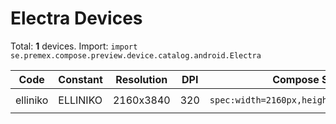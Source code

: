# Electra Devices

Total: **1** devices. Import: `import se.premex.compose.preview.device.catalog.android.Electra`

| Code | Constant | Resolution | DPI | Compose Spec | Preview Usage |
|------|----------|------------|-----|-------------|---------------|
| elliniko | ELLINIKO | 2160x3840 | 320 | `spec:width=2160px,height=3840px,dpi=320` | `@Preview(device = Electra.ELLINIKO)` |

<!-- Generated automatically. Do not edit manually. -->
